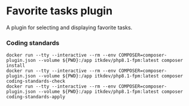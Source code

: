 # Favorite tasks plugin

A plugin for selecting and displaying favorite tasks.

### Coding standards

``` shell
docker run --tty --interactive --rm --env COMPOSER=composer-plugin.json --volume ${PWD}:/app itkdev/php8.1-fpm:latest composer install
docker run --tty --interactive --rm --env COMPOSER=composer-plugin.json --volume ${PWD}:/app itkdev/php8.1-fpm:latest composer coding-standards-check
docker run --tty --interactive --rm --env COMPOSER=composer-plugin.json --volume ${PWD}:/app itkdev/php8.1-fpm:latest composer coding-standards-apply
```